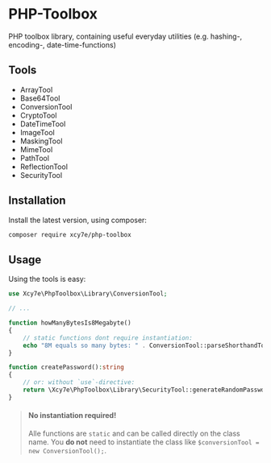 # PHP-Toolbox
PHP toolbox library, containing useful everyday utilities (e.g. hashing-, encoding-, date-time-functions)

## Tools
- ArrayTool
- Base64Tool
- ConversionTool
- CryptoTool
- DateTimeTool
- ImageTool
- MaskingTool
- MimeTool
- PathTool
- ReflectionTool
- SecurityTool


## Installation
Install the latest version, using composer:
```bash
composer require xcy7e/php-toolbox
```

## Usage
Using the tools is easy:
```php
use Xcy7e\PhpToolbox\Library\ConversionTool;

// ...

function howManyBytesIs8Megabyte()
{
    // static functions dont require instantiation:
    echo "8M equals so many bytes: " . ConversionTool::parseShorthandToBytes('8M');
}

function createPassword():string
{
    // or: without `use`-directive:
    return \Xcy7e\PhpToolbox\Library\SecurityTool::generateRandomPassword(12);  // 12 char long password
}
```

> #### No instantiation required!
> Alle functions are `static` and can be called directly on the class name.
> You **do not** need to instantiate the class like `$conversionTool = new ConversionTool();`.